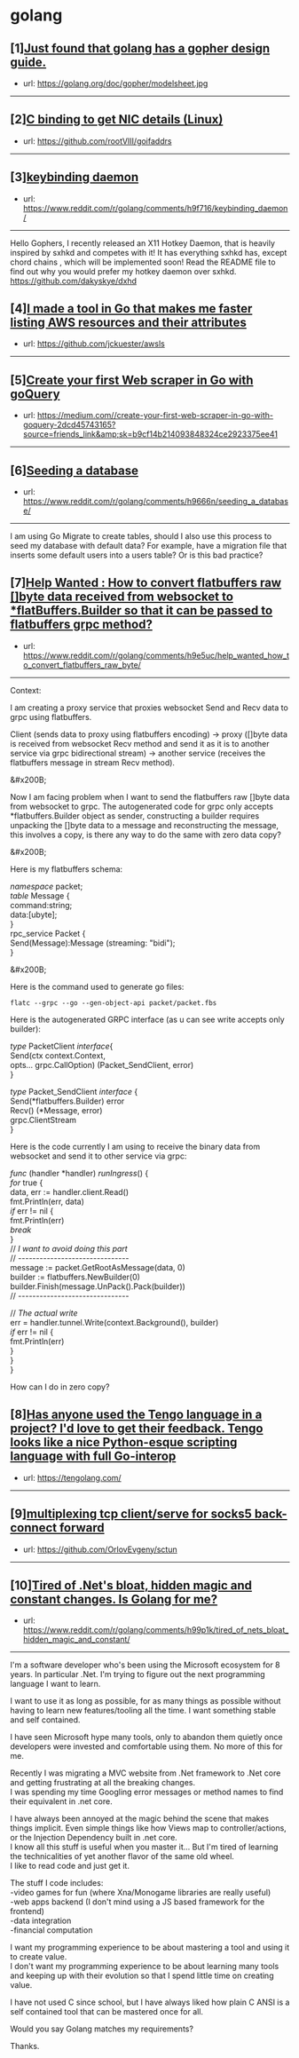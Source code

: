 # golang
## [1][Just found that golang has a gopher design guide.](https://www.reddit.com/r/golang/comments/h8yqql/just_found_that_golang_has_a_gopher_design_guide/)
- url: https://golang.org/doc/gopher/modelsheet.jpg
---

## [2][C binding to get NIC details (Linux)](https://www.reddit.com/r/golang/comments/h9a6pv/c_binding_to_get_nic_details_linux/)
- url: https://github.com/rootVIII/goifaddrs
---

## [3][keybinding daemon](https://www.reddit.com/r/golang/comments/h9f716/keybinding_daemon/)
- url: https://www.reddit.com/r/golang/comments/h9f716/keybinding_daemon/
---
Hello Gophers, I recently released an X11 Hotkey Daemon, that is heavily inspired by sxhkd and competes with it! It has everything sxhkd has, except chord chains , which will be implemented soon! Read the README file to find out why you would prefer my hotkey daemon over sxhkd. https://github.com/dakyskye/dxhd
## [4][I made a tool in Go that makes me faster listing AWS resources and their attributes](https://www.reddit.com/r/golang/comments/h9g60e/i_made_a_tool_in_go_that_makes_me_faster_listing/)
- url: https://github.com/jckuester/awsls
---

## [5][Create your first Web scraper in Go with goQuery](https://www.reddit.com/r/golang/comments/h9epxo/create_your_first_web_scraper_in_go_with_goquery/)
- url: https://medium.com//create-your-first-web-scraper-in-go-with-goquery-2dcd45743165?source=friends_link&amp;sk=b9cf14b214093848324ce2923375ee41
---

## [6][Seeding a database](https://www.reddit.com/r/golang/comments/h9666n/seeding_a_database/)
- url: https://www.reddit.com/r/golang/comments/h9666n/seeding_a_database/
---
I am using Go Migrate to create tables, should I also use this process to seed my database with default data? For example, have a migration file that inserts some default users into a users table? Or is this bad practice?
## [7][Help Wanted : How to convert flatbuffers raw []byte data received from websocket to *flatBuffers.Builder so that it can be passed to flatbuffers grpc method?](https://www.reddit.com/r/golang/comments/h9e5uc/help_wanted_how_to_convert_flatbuffers_raw_byte/)
- url: https://www.reddit.com/r/golang/comments/h9e5uc/help_wanted_how_to_convert_flatbuffers_raw_byte/
---
Context:

I am creating a proxy service that proxies websocket Send and Recv data to grpc using flatbuffers.

Client (sends data to proxy using flatbuffers encoding) -&gt; proxy (\[\]byte data is received from websocket Recv method and send it as it is to another service via grpc bidirectional stream) -&gt; another service (receives the flatbuffers message in stream Recv method).

&amp;#x200B;

Now I am facing problem when I want to send the flatbuffers raw \[\]byte data from websocket to grpc. The autogenerated code for grpc only accepts \*flatbuffers.Builder object as sender, constructing a builder requires unpacking the \[\]byte data to a message and reconstructing the message, this involves a copy, is there any way to do the same with zero data copy?

&amp;#x200B;

Here is my flatbuffers schema:

*namespace* packet;  
*table* Message {  
 command:string;  
 data:\[ubyte\];  
}  
rpc\_service Packet {  
 Send(Message):Message (streaming: "bidi");  
}

&amp;#x200B;

Here is the command used to generate go files:

`flatc --grpc --go --gen-object-api packet/packet.fbs`

Here is the autogenerated GRPC interface (as u can see write accepts only builder):

*type* PacketClient *interface*{  
 Send(ctx context.Context,   
opts... grpc.CallOption) (Packet\_SendClient, error)    
}

*type* Packet\_SendClient *interface* {  
 Send(\*flatbuffers.Builder) error  
 Recv() (\*Message, error)  
  grpc.ClientStream  
}

Here is the code currently I am using to receive the binary data from websocket and send it to other service via grpc:

*func* (handler \*handler) *runIngress*() {  
 *for* true {  
 data, err := handler.client.Read()  
fmt.Println(err, data)  
 *if* err != nil {  
fmt.Println(err)  
 *break*  
}  
 // *I want to avoid doing this part*  
 // *-------------------------------*  
 message := packet.GetRootAsMessage(data, 0)  
 builder := flatbuffers.NewBuilder(0)  
builder.Finish(message.UnPack().Pack(builder))  
 // *-------------------------------*  
   
 // *The actual write*  
 err = handler.tunnel.Write(context.Background(), builder)  
 *if* err != nil {  
fmt.Println(err)  
}  
}  
}

How can I do in zero copy?
## [8][Has anyone used the Tengo language in a project? I'd love to get their feedback. Tengo looks like a nice Python-esque scripting language with full Go-interop](https://www.reddit.com/r/golang/comments/h9dm8t/has_anyone_used_the_tengo_language_in_a_project/)
- url: https://tengolang.com/
---

## [9][multiplexing tcp client/serve for socks5 back-connect forward](https://www.reddit.com/r/golang/comments/h9d3jo/multiplexing_tcp_clientserve_for_socks5/)
- url: https://github.com/OrlovEvgeny/sctun
---

## [10][Tired of .Net's bloat, hidden magic and constant changes. Is Golang for me?](https://www.reddit.com/r/golang/comments/h99p1k/tired_of_nets_bloat_hidden_magic_and_constant/)
- url: https://www.reddit.com/r/golang/comments/h99p1k/tired_of_nets_bloat_hidden_magic_and_constant/
---
I'm a software developer who's been using the Microsoft ecosystem for 8 years. In particular .Net. I'm trying to figure out the next programming language I want to learn.  
  
   
I want to use it as long as possible, for as many things as possible without having to learn new features/tooling all the time. I want something stable and self contained.  
  
I have seen Microsoft hype many tools, only to abandon them quietly once developers were invested and comfortable using them. No more of this for me.  

  
Recently I was migrating a MVC website from .Net framework to .Net core and getting frustrating at all the breaking changes.  
I was spending my time Googling error messages or method names to find their equivalent in .net core.   
  
I have always been annoyed at the magic behind the scene that makes things implicit. Even simple things like how Views map to controller/actions, or the Injection Dependency built in .net core.  
I know all this stuff is useful when you master it... But I'm tired of learning the technicalities of yet another flavor of the same old wheel.  
I like to read code and just get it.  
  
The stuff I code includes:  
-video games for fun (where Xna/Monogame libraries are really useful)  
-web apps backend (I don't mind using a JS based framework for the frontend)    
-data integration  
-financial computation  
  
I want my programming experience to be about mastering a tool and using it to create value.  
I don't want my programming experience to be about learning many tools and keeping up with their evolution so that I spend little time on creating value.  

I have not used C since school, but I have always liked how plain C ANSI is a self contained tool that can be mastered once for all.  
  
Would you say Golang matches my requirements?  
  
Thanks.
